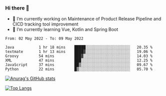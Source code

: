 ### Hi there 👋

- 🔭 I’m currently working on Maintenance of Product Release Pipeline and CICD tracking tool improvement
- 🌱 I’m currently learning Vue, Kotlin and Spring Boot

<!--START_SECTION:waka-->

```text
From: 02 May 2022 - To: 09 May 2022

Java           1 hr 18 mins    █████░░░░░░░░░░░░░░░░░░░░   20.35 %
textmate       1 hr 13 mins    ████▓░░░░░░░░░░░░░░░░░░░░   19.06 %
Groovy         54 mins         ███▓░░░░░░░░░░░░░░░░░░░░░   14.03 %
XML            47 mins         ███░░░░░░░░░░░░░░░░░░░░░░   12.25 %
JavaScript     37 mins         ██▒░░░░░░░░░░░░░░░░░░░░░░   09.67 %
Python         22 mins         █▒░░░░░░░░░░░░░░░░░░░░░░░   05.70 %
```

<!--END_SECTION:waka-->

[![Anurag's GitHub stats](https://github-readme-stats.vercel.app/api?username=yunhao981&show_icons=true&theme=solarized-dark)](https://github.com/anuraghazra/github-readme-stats)

[![Top Langs](https://github-readme-stats.vercel.app/api/top-langs/?username=yunhao981&theme=solarized-dark&layout=compact)](https://github.com/anuraghazra/github-readme-stats)

<!--
**yunhao981/yunhao981** is a ✨ _special_ ✨ repository because its `README.md` (this file) appears on your GitHub profile.

Here are some ideas to get you started:

- 🔭 I’m currently working on Maintenance of Release Pipeline and CICD tracking tool improvement
- 🌱 I’m currently learning Vue, Kotlin and Spring Boot
- 👯 I’m looking to collaborate on ...
- 🤔 I’m looking for help with ...
- 💬 Ask me about ...
- 📫 How to reach me: ...
- 😄 Pronouns: ...
- ⚡ Fun fact: ...
-->


